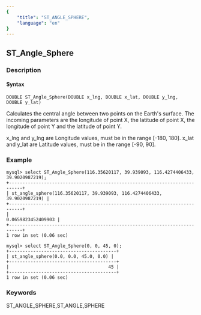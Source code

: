 ```yaml
---
{
    "title": "ST_ANGLE_SPHERE",
    "language": "en"
}
---
```


<!-- 
Licensed to the Apache Software Foundation (ASF) under one
or more contributor license agreements.  See the NOTICE file
distributed with this work for additional information
regarding copyright ownership.  The ASF licenses this file
to you under the Apache License, Version 2.0 (the
"License"); you may not use this file except in compliance
with the License.  You may obtain a copy of the License at

  http://www.apache.org/licenses/LICENSE-2.0

Unless required by applicable law or agreed to in writing,
software distributed under the License is distributed on an
"AS IS" BASIS, WITHOUT WARRANTIES OR CONDITIONS OF ANY
KIND, either express or implied.  See the License for the
specific language governing permissions and limitations
under the License.
-->

## ST_Angle_Sphere
### Description
#### Syntax

`DOUBLE ST_Angle_Sphere(DOUBLE x_lng, DOUBLE x_lat, DOUBLE y_lng, DOUBLE y_lat)`


Calculates the central angle between two points on the Earth's surface. The incoming parameters are the longitude of point X, the latitude of point X, the longitude of point Y and the latitude of point Y.

x_lng and y_lng are Longitude values, must be in the range [-180, 180].
x_lat and y_lat are Latitude values, must be in the range [-90, 90].

### Example

```
mysql> select ST_Angle_Sphere(116.35620117, 39.939093, 116.4274406433, 39.9020987219);
+---------------------------------------------------------------------------+
| st_angle_sphere(116.35620117, 39.939093, 116.4274406433, 39.9020987219) |
+---------------------------------------------------------------------------+
|                                                        0.0659823452409903 |
+---------------------------------------------------------------------------+
1 row in set (0.06 sec)

mysql> select ST_Angle_Sphere(0, 0, 45, 0);
+----------------------------------------+
| st_angle_sphere(0.0, 0.0, 45.0, 0.0) |
+----------------------------------------+
|                                     45 |
+----------------------------------------+
1 row in set (0.06 sec)
```
### Keywords
ST_ANGLE_SPHERE,ST,ANGLE,SPHERE
